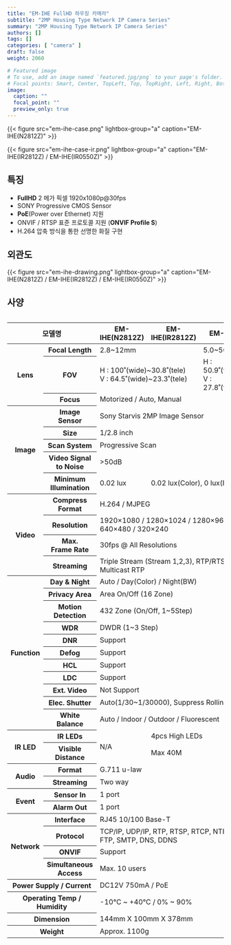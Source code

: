 ```yaml
---
title: "EM-IHE FullHD 하우징 카메라"
subtitle: "2MP Housing Type Network IP Camera Series"
summary: "2MP Housing Type Network IP Camera Series"
authors: []
tags: []
categories: [ "camera" ]
draft: false
weight: 2060

# Featured image
# To use, add an image named `featured.jpg/png` to your page's folder.
# Focal points: Smart, Center, TopLeft, Top, TopRight, Left, Right, BottomLeft, Bottom, BottomRight.
image:
  caption: ""
  focal_point: ""
  preview_only: true
---
```


<div class="container">
<div class="row justify-content-center align-items-center">
<div class="col-sm-6">

{{< figure src="em-ihe-case.png" lightbox-group="a" caption="EM-IHE(N2812Z)" >}}

</div>
<div class="col-sm-6">

{{< figure src="em-ihe-case-ir.png" lightbox-group="a" caption="EM-IHE(IR2812Z) / EM-IHE(IR0550Z)" >}}

</div>
</div>
</div>

## 특징

- **FullHD** 2 메가 픽셀 1920x1080p@30fps
- SONY Progressive CMOS Sensor
- **PoE**(Power over Ethernet) 지원
- ONVIF / RTSP 표준 프로토콜 지원 (**ONVIF Profile S**)
- H.264 압축 방식을 통한 선명한 화질 구현

## 외관도

{{< figure src="em-ihe-drawing.png" lightbox-group="a" caption="EM-IHE(N2812Z) / EM-IHE(IR2812Z) / EM-IHE(IR0550Z)" >}}

## 사양

<div style="overflow-x: auto">
<table class="spec">
<thead>
<tr>
<th colspan="2">모델명</th>
<th>EM-IHE(N2812Z)</th>
<th>EM-IHE(IR2812Z)</th>
<th>EM-IHE(IR0550Z)</th>
</tr>
</thead>
<tbody>
<tr>
<th rowspan="3">Lens</th>
<th>Focal Length</th>
<td colspan="2">2.8~12mm</td>
<td>5.0~50mm</td>
</tr>
<tr>
<th>FOV</th>
<td colspan="2">H : 100˚(wide)~30.8˚(tele)<br>V : 64.5˚(wide)~23.3˚(tele)</td>
<td>H : 50.9˚(wide)~7.6˚(tele)<br>V : 27.8˚(wide)~4.3˚(tele)</td>
</tr>
<tr>
<th>Focus</th>
<td colspan="3">Motorized / Auto, Manual</td>
</tr>
<tr>
<th rowspan="5">Image</th>
<th>Image Sensor</th>
<td colspan="3">Sony Starvis 2MP Image Sensor</td>
</tr>
<tr>
<th>Size</th>
<td colspan="3">1/2.8 inch</td>
</tr>
<tr>
<th>Scan System</th>
<td colspan="3">Progressive Scan</td>
</tr>
<tr>
<th>Video Signal<br>to Noise</th>
<td colspan="3">&gt;50dB</td>
</tr>
<tr>
<th>Minimum<br>Illumination</th>
<td>0.02 lux</td>
<td colspan="2">0.02 lux(Color), 0 lux(BW, IR on)</td>
</tr>
<tr>
<th rowspan="4">Video</th>
<th>Compress<br>Format</th>
<td colspan="3">H.264 / MJPEG</td>
</tr>
<tr>
<th>Resolution</th>
<td colspan="3">1920×1080 / 1280×1024 / 1280×960 / 1280×720 / 640×480 / 320×240</td>
</tr>
<tr>
<th>Max.<br>Frame Rate</th>
<td colspan="3">30fps @ All Resolutions</td>
</tr>
<tr>
<th>Streaming</th>
<td colspan="3">Triple Stream (Stream 1,2,3), RTP/RTSP, UnicastRTP, Multicast RTP</td>
</tr>
<tr>
<th rowspan="11">Function</th>
<th>Day & Night</th>
<td colspan="3">Auto / Day(Color) / Night(BW)</td>
</tr>
<tr>
<th>Privacy Area</th>
<td colspan="3">Area On/Off (16 Zone)</td>
</tr>
<tr>
<th>Motion<br>Detection</th>
<td colspan="3">432 Zone (On/Off, 1~5Step)</td>
</tr>
<tr>
<th>WDR</th>
<td colspan="3">DWDR (1~3 Step)</td>
</tr>
<tr>
<th>DNR</th>
<td colspan="3">Support</td>
</tr>
<tr>
<th>Defog</th>
<td colspan="3">Support</td>
</tr>
<tr>
<th>HCL</th>
<td colspan="3">Support</td>
</tr>
<tr>
<th>LDC</th>
<td colspan="3">Support</td>
</tr>
<tr>
<th>Ext. Video</th>
<td colspan="3">Not Support</td>
</tr>
<tr>
<th>Elec. Shutter</th>
<td colspan="3">Auto(1/30~1/30000), Suppress Rolling, Manual</td>
</tr>
<tr>
<th>White Balance</th>
<td colspan="3">Auto / Indoor / Outdoor / Fluorescent</td>
</tr>
<tr>
<th rowspan="2">IR LED</th>
<th>IR LEDs</th>
<td rowspan="2">N/A</td>
<td colspan="2">4pcs High LEDs</td>
</tr>
<tr>
<th>Visible<br>Distance</th>
<td colspan="2">Max 40M</td>
</tr>
<tr>
<th rowspan="2">Audio</th>
<th>Format</th>
<td colspan="3">G.711 u-law</td>
</tr>
<tr>
<th>Streaming</th>
<td colspan="3">Two way</td>
</tr>
<tr>
<th rowspan="2">Event</th>
<th>Sensor In</th>
<td colspan="3">1 port</td>
</tr>
<tr>
<th>Alarm Out</th>
<td colspan="3">1 port</td>
</tr>
<tr>
<th rowspan="4">Network</th>
<th>Interface</th>
<td colspan="3">RJ45 10/100 Base-T</td>
</tr>
<tr>
<th>Protocol</th>
<td colspan="3">TCP/IP, UDP/IP, RTP, RTSP, RTCP, NTP, HTTP, DHCP, FTP, SMTP, DNS, DDNS</td>
</tr>
<tr>
<th>ONVIF</th>
<td colspan="3">Support</td>
</tr>
<tr>
<th>Simultaneous<br>Access</th>
<td colspan="3">Max. 10 users</td>
</tr>
<tr>
<th colspan="2">Power Supply / Current</th>
<td colspan="3">DC12V 750mA / PoE</td>
</tr>
<tr>
<th colspan="2">Operating Temp / Humidity</th>
<td colspan="3">-10℃ ~ +40℃ / 0% ~ 90%</td>
</tr>
<tr>
<th colspan="2">Dimension</th>
<td colspan="3">144mm X 100mm X 378mm</td>
</tr>
<tr>
<th colspan="2">Weight</th>
<td colspan="3">Approx. 1100g</td>
</tr>
</tbody>
</table>
</div>
